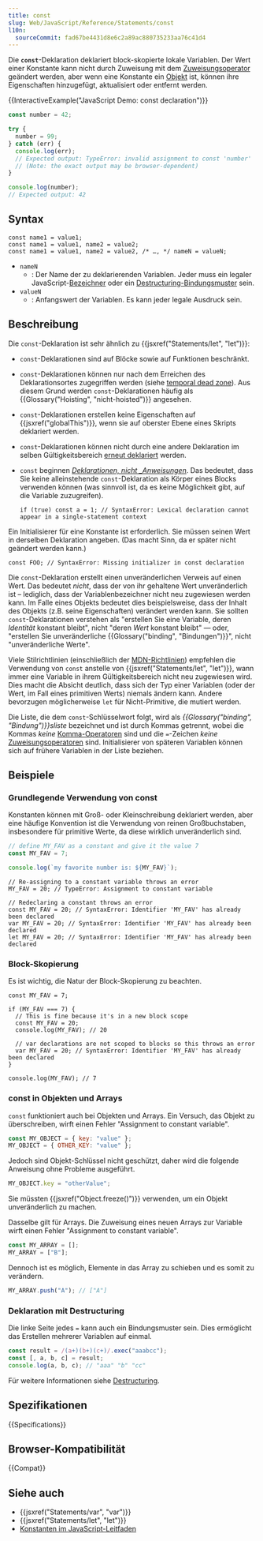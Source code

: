 ```yaml
---
title: const
slug: Web/JavaScript/Reference/Statements/const
l10n:
  sourceCommit: fad67be4431d8e6c2a89ac880735233aa76c41d4
---
```


Die **`const`**-Deklaration deklariert block-skopierte lokale Variablen. Der Wert einer Konstante kann nicht durch Zuweisung mit dem [Zuweisungsoperator](/de/docs/Web/JavaScript/Reference/Operators/Assignment) geändert werden, aber wenn eine Konstante ein [Objekt](/de/docs/Web/JavaScript/Guide/Data_structures#objects) ist, können ihre Eigenschaften hinzugefügt, aktualisiert oder entfernt werden.

{{InteractiveExample("JavaScript Demo: const declaration")}}

```js interactive-example
const number = 42;

try {
  number = 99;
} catch (err) {
  console.log(err);
  // Expected output: TypeError: invalid assignment to const 'number'
  // (Note: the exact output may be browser-dependent)
}

console.log(number);
// Expected output: 42
```

## Syntax

```js-nolint
const name1 = value1;
const name1 = value1, name2 = value2;
const name1 = value1, name2 = value2, /* …, */ nameN = valueN;
```

- `nameN`
  - : Der Name der zu deklarierenden Variablen. Jeder muss ein legaler JavaScript-[Bezeichner](/de/docs/Web/JavaScript/Reference/Lexical_grammar#identifiers) oder ein [Destructuring-Bindungsmuster](/de/docs/Web/JavaScript/Reference/Operators/Destructuring) sein.
- `valueN`
  - : Anfangswert der Variablen. Es kann jeder legale Ausdruck sein.

## Beschreibung

Die `const`-Deklaration ist sehr ähnlich zu {{jsxref("Statements/let", "let")}}:

- `const`-Deklarationen sind auf Blöcke sowie auf Funktionen beschränkt.
- `const`-Deklarationen können nur nach dem Erreichen des Deklarationsortes zugegriffen werden (siehe [temporal dead zone](/de/docs/Web/JavaScript/Reference/Statements/let#temporal_dead_zone_tdz)). Aus diesem Grund werden `const`-Deklarationen häufig als {{Glossary("Hoisting", "nicht-hoisted")}} angesehen.
- `const`-Deklarationen erstellen keine Eigenschaften auf {{jsxref("globalThis")}}, wenn sie auf oberster Ebene eines Skripts deklariert werden.
- `const`-Deklarationen können nicht durch eine andere Deklaration im selben Gültigkeitsbereich [erneut deklariert](/de/docs/Web/JavaScript/Reference/Statements/let#redeclarations) werden.
- `const` beginnen [_Deklarationen, nicht \_Anweisungen_](/de/docs/Web/JavaScript/Reference/Statements#difference_between_statements_and_declarations). Das bedeutet, dass Sie keine alleinstehende `const`-Deklaration als Körper eines Blocks verwenden können (was sinnvoll ist, da es keine Möglichkeit gibt, auf die Variable zuzugreifen).

  ```js-nolint example-bad
  if (true) const a = 1; // SyntaxError: Lexical declaration cannot appear in a single-statement context
  ```

Ein Initialisierer für eine Konstante ist erforderlich. Sie müssen seinen Wert in derselben Deklaration angeben. (Das macht Sinn, da er später nicht geändert werden kann.)

```js-nolint example-bad
const FOO; // SyntaxError: Missing initializer in const declaration
```

Die `const`-Deklaration erstellt einen unveränderlichen Verweis auf einen Wert. Das bedeutet _nicht_, dass der von ihr gehaltene Wert unveränderlich ist – lediglich, dass der Variablenbezeichner nicht neu zugewiesen werden kann. Im Falle eines Objekts bedeutet dies beispielsweise, dass der Inhalt des Objekts (z.B. seine Eigenschaften) verändert werden kann. Sie sollten `const`-Deklarationen verstehen als "erstellen Sie eine Variable, deren _Identität_ konstant bleibt", nicht "deren _Wert_ konstant bleibt" — oder, "erstellen Sie unveränderliche {{Glossary("binding", "Bindungen")}}", nicht "unveränderliche Werte".

Viele Stilrichtlinien (einschließlich der [MDN-Richtlinien](/de/docs/MDN/Writing_guidelines/Code_style_guide/JavaScript#variable_declarations)) empfehlen die Verwendung von `const` anstelle von {{jsxref("Statements/let", "let")}}, wann immer eine Variable in ihrem Gültigkeitsbereich nicht neu zugewiesen wird. Dies macht die Absicht deutlich, dass sich der Typ einer Variablen (oder der Wert, im Fall eines primitiven Werts) niemals ändern kann. Andere bevorzugen möglicherweise `let` für Nicht-Primitive, die mutiert werden.

Die Liste, die dem `const`-Schlüsselwort folgt, wird als _{{Glossary("binding", "Bindung")}}sliste_ bezeichnet und ist durch Kommas getrennt, wobei die Kommas _keine_ [Komma-Operatoren](/de/docs/Web/JavaScript/Reference/Operators/Comma_operator) sind und die `=`-Zeichen _keine_ [Zuweisungsoperatoren](/de/docs/Web/JavaScript/Reference/Operators/Assignment) sind. Initialisierer von späteren Variablen können sich auf frühere Variablen in der Liste beziehen.

## Beispiele

### Grundlegende Verwendung von const

Konstanten können mit Groß- oder Kleinschreibung deklariert werden, aber eine häufige Konvention ist die Verwendung von reinen Großbuchstaben, insbesondere für primitive Werte, da diese wirklich unveränderlich sind.

```js
// define MY_FAV as a constant and give it the value 7
const MY_FAV = 7;

console.log(`my favorite number is: ${MY_FAV}`);
```

```js-nolint example-bad
// Re-assigning to a constant variable throws an error
MY_FAV = 20; // TypeError: Assignment to constant variable

// Redeclaring a constant throws an error
const MY_FAV = 20; // SyntaxError: Identifier 'MY_FAV' has already been declared
var MY_FAV = 20; // SyntaxError: Identifier 'MY_FAV' has already been declared
let MY_FAV = 20; // SyntaxError: Identifier 'MY_FAV' has already been declared
```

### Block-Skopierung

Es ist wichtig, die Natur der Block-Skopierung zu beachten.

```js-nolint
const MY_FAV = 7;

if (MY_FAV === 7) {
  // This is fine because it's in a new block scope
  const MY_FAV = 20;
  console.log(MY_FAV); // 20

  // var declarations are not scoped to blocks so this throws an error
  var MY_FAV = 20; // SyntaxError: Identifier 'MY_FAV' has already been declared
}

console.log(MY_FAV); // 7
```

### const in Objekten und Arrays

`const` funktioniert auch bei Objekten und Arrays. Ein Versuch, das Objekt zu überschreiben, wirft einen Fehler "Assignment to constant variable".

```js example-bad
const MY_OBJECT = { key: "value" };
MY_OBJECT = { OTHER_KEY: "value" };
```

Jedoch sind Objekt-Schlüssel nicht geschützt, daher wird die folgende Anweisung ohne Probleme ausgeführt.

```js
MY_OBJECT.key = "otherValue";
```

Sie müssten {{jsxref("Object.freeze()")}} verwenden, um ein Objekt unveränderlich zu machen.

Dasselbe gilt für Arrays. Die Zuweisung eines neuen Arrays zur Variable wirft einen Fehler "Assignment to constant variable".

```js example-bad
const MY_ARRAY = [];
MY_ARRAY = ["B"];
```

Dennoch ist es möglich, Elemente in das Array zu schieben und es somit zu verändern.

```js
MY_ARRAY.push("A"); // ["A"]
```

### Deklaration mit Destructuring

Die linke Seite jedes `=` kann auch ein Bindungsmuster sein. Dies ermöglicht das Erstellen mehrerer Variablen auf einmal.

```js
const result = /(a+)(b+)(c+)/.exec("aaabcc");
const [, a, b, c] = result;
console.log(a, b, c); // "aaa" "b" "cc"
```

Für weitere Informationen siehe [Destructuring](/de/docs/Web/JavaScript/Reference/Operators/Destructuring).

## Spezifikationen

{{Specifications}}

## Browser-Kompatibilität

{{Compat}}

## Siehe auch

- {{jsxref("Statements/var", "var")}}
- {{jsxref("Statements/let", "let")}}
- [Konstanten im JavaScript-Leitfaden](/de/docs/Web/JavaScript/Guide/Grammar_and_types#constants)
